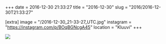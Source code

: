 +++
date = 2016-12-30 21:33:27
title = "2016-12-30"
slug = "2016/2016-12-30T21:33:27"

[extra]
image = "/2016-12-30_21-33-27_UTC.jpg"
instagram = "https://instagram.com/p/BOqBGNcgA45"
location = "Kluuvi"
+++

<img src="/2016-12-30_21-33-27_UTC.jpg" />
